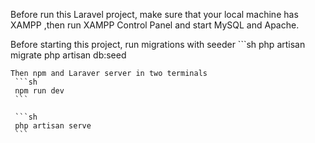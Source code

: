 Before run this Laravel project, make sure that your local machine has XAMPP ,then run XAMPP Control Panel and start MySQL and Apache.

Before starting this project, run migrations with seeder
    ```sh
   php artisan migrate
   php artisan db:seed
   ```
Then npm and Laraver server in two terminals
    ```sh
    npm run dev
    ```

    ```sh
    php artisan serve
    ```